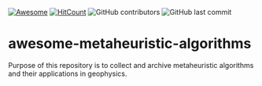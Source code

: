 [![Awesome](https://cdn.rawgit.com/sindresorhus/awesome/d7305f38d29fed78fa85652e3a63e154dd8e8829/media/badge.svg)](https://github.com/sindresorhus/awesome)
[![HitCount](http://hits.dwyl.com/modeling-inversion-lab/awesome-metaheuristic-algorithms.svg)](http://hits.dwyl.com/modeling-inversion-lab/awesome-metaheuristic-algorithms)
![GitHub contributors](https://img.shields.io/github/contributors/modeling-inversion-lab/awesome-metaheuristic-algorithms)
![GitHub last commit](https://img.shields.io/github/last-commit/modeling-inversion-lab/awesome-metaheuristic-algorithms)

# awesome-metaheuristic-algorithms
Purpose of this repository is to collect and archive metaheuristic algorithms and their applications in geophysics.
